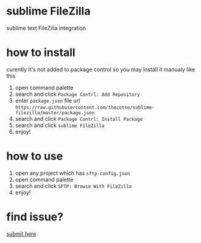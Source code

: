 # sublime FileZilla
sublime text FileZilla integration

# how to install
curently it's not added to package control so you may install it manualy like this

1. open command palette
2. search and click `Package Contrl: Add Repository`
3. enter `package.json` file url `https://raw.githubusercontent.com/thecotne/sublime-filezilla/master/package.json`
4. search and click `Package Contrl: Install Package`
5. search and click `sublime FileZilla`
6. enjoy!

# how to use
1. open any project which has `sftp-config.json`
2. open command palette
3. search and click `SFTP: Browse With FileZilla`
4. enjoy!

# find issue?
[submit here](https://github.com/thecotne/sublime-filezilla/issues/new)
